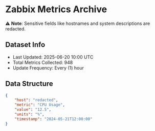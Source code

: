 # Zabbix Metrics Archive

⚠️ **Note**: Sensitive fields like hostnames and system descriptions are redacted.

## Dataset Info
- Last Updated: 2025-06-20 10:00 UTC
- Total Metrics Collected: 948
- Update Frequency: Every (1) hour

## Data Structure
```json
{
    "host": "redacted",
    "metric": "CPU Usage",
    "value": "12.5",
    "units": "%",
    "timestamp": "2024-05-21T12:00:00"
}
```
